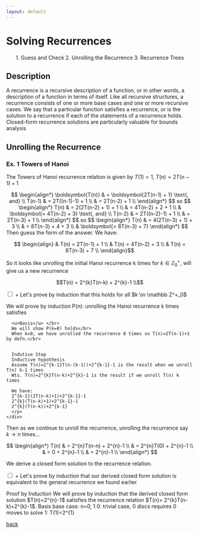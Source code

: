 ```yaml
---
layout: default
---
```


# Solving Recurrences

<p align="center">
  1. Guess and Check
  2. Unrolling the Recurrence
  3. Recurrence Trees
</p>

## Description

A recurrence is a recursive description of a function, or in other words, a description of a function in terms of itself. Like all recursive structures, a recurrence consists of one or more base cases and one or more recursive cases. We say that a particular function satisfies a recurrence, or is the solution to a recurrence if each of the statements of a recurrence holds. Closed-form recurrence solutions are particularly valuable for bounds analysis 

## Unrolling the Recurrence
### Ex. 1 Towers of Hanoi
The Towers of Hanoi recurrence relation is given by $T(1) = 1$, $T(n) = 2T(n-1) + 1$
<center>
$$
\begin{align*}
\boldsymbol{T(n)} & = \boldsymbol{2T(n-1) + 1} \text{, and} \\
T(n-1) & = 2T((n-1)-1) + 1 \\
& = 2T(n-2) + 1 \\
\end{align*}
$$
so
$$
\begin{align*}
T(n) & = 2(2T(n-2) + 1) + 1 \\
& = 4T(n-2) + 2 + 1 \\
& \boldsymbol{= 4T(n-2) + 3} \text{, and} \\
T(n-2) & = 2T((n-2)-1) + 1 \\
& = 2T(n-3) + 1 \\
\end{align*}
$$
so
$$
\begin{align*}
T(n) & = 4(2T(n-3) + 1) + 3 \\
& = 8T(n-3) + 4 + 3 \\
& \boldsymbol{= 8T(n-3) + 7}
\end{align*}
$$  
</center>
Then guess the form of the answer. We have: 

$$
\begin{align}
& T(n) = 2T(n-1) + 1 \\
& T(n) = 4T(n-2) + 3 \\
& T(n) = 8T(n-3) + 7 \\
\end{align}$$

So it looks like unrolling the initial Hanoi recurrence k times for $k \in \mathbb Z^+_0$, will give us a new recurrence

$$T(n) = 2^{k}T(n-k) + 2^{k}-1 \\$$

<div class="accordion" id="accordion1">
  <div class="accordion-item">
    <input type="checkbox" class="accordion-input" id="1-1">
    <label class="accordion-header" for="1-1">+ Let's prove by induction that this holds for all $k \in \mathbb Z^+_0$</label>
    <div class="accordion-content">
      <p>
      We will prove by induction P(n): unrolling the Hanoi recurrence k times satisfies</br>
        
      <u>Basis</u> </br>
      We will show P(k=0) holds</br>
      When k=0, we have unrolled the recurrence 0 times so T(n)=2T(n-1)+1 by defn.</br>
      
      
      Indutive Step
      Inductive hypothesis
      Assume T(n)=2^{k-1}T(n-(k-1))+2^{k-1}-1 is the result when we unroll T(n) k-1 times
      Wts. T(n)=2^{k}T(n-k)+2^{k}-1 is the result if we unroll T(n) k times
      
      We have:
      2^{k-1}(2T(n-k)+1)+2^{k-1}-1
      2^{k}(T(n-k)+1)+2^{k-1}-1
      2^{k}(T(n-k))+2^{k-1}
      </p>
    </div>
  </div>
</div>

Then as we continue to unroll the recurrence, unrolling the recurrence say $k \rightarrow n$ times...

$$
\begin{align*}
T(n) & = 2^{n}T(n-n) + 2^{n}-1 \\
& = 2^{n}T(0) + 2^{n}-1 \\
& = 0 + 2^{n}-1 \\
& = 2^{n}-1 \\
\end{align*}
$$

We derive a closed form solution to the recurrence relation.

<div class="accordion" id="accordion2">
  <div class="accordion-item">
    <input type="checkbox" class="accordion-input" id="2-1">
    <label class="accordion-header" for="2-1">+ Let's prove by induction that our derived closed form solution is equivalent to the general recurrence we found earlier</label>
    <div class="accordion-content">
      <p>Proof by Induction
      We will prove by induction that the derived closed form solution $T(n)=2^{n}-1$ satisfies the recurrence relation $T(n)= 2^{k}T(n-k)+2^{k}-1$.
      Basis
      base case: n=0, 1
      0: trivial case, 0 discs requires 0 moves to solve
      1: T(1)=2^{1}</p>
    </div>
  </div>
</div>


[back](./)

